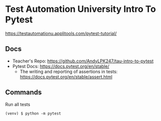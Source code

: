 # Test Automation University Intro To Pytest

https://testautomationu.applitools.com/pytest-tutorial/

## Docs
- Teacher's Repo:  https://github.com/AndyLPK247/tau-intro-to-pytest
- Pytest Docs: https://docs.pytest.org/en/stable/
  - The writing and reporting of assertions in tests: https://docs.pytest.org/en/stable/assert.html

## Commands

Run all tests

```
(venv) $ python -m pytest
```
